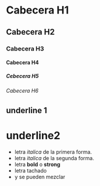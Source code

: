 # Cabecera H1
## Cabecera H2
### Cabecera H3
#### Cabecera H4
##### Cebecera H5
###### Cabecera H6

underline 1
--------------

underline2
===============

- letra *italica* de la primera forma. 
- letra _italica_ de la segunda forma.
- letra **bold** o __strong__  
- letra tachado 
- y se pueden mezclar

